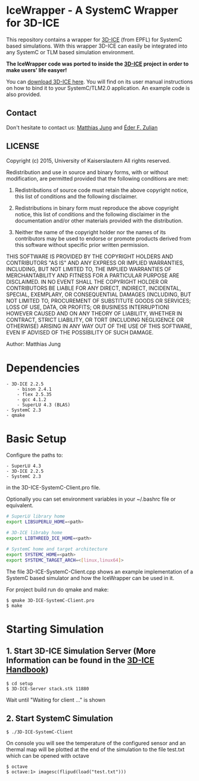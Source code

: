 IceWrapper - A SystemC Wrapper for 3D-ICE
=========================================

This repository contains a wrapper for [3D-ICE](http://esl.epfl.ch/3D-ICE) (from EPFL) for SystemC based simulations. With this wrapper 3D-ICE can easily be integrated into any SystemC or TLM based simulation environment.

**The IceWrapper code was ported to inside the [3D-ICE](http://esl.epfl.ch/3D-ICE) project in order to make users' life easyer!**

You can [download 3D-ICE here](http://esl.epfl.ch/3d-ice/download.html). You will find on its user manual instructions on how to bind it to your SystemC/TLM2.0 application. An example code is also provided.


## Contact

Don't hesitate to contact us:
    [Matthias Jung](https://ems.eit.uni-kl.de/mitarbeiter/matthias-jung/) and [Éder F. Zulian](https://ems.eit.uni-kl.de/mitarbeiter/eder-ferreira-zulian/)

## LICENSE 
Copyright (c) 2015, University of Kaiserslautern
All rights reserved.

Redistribution and use in source and binary forms, with or without
modification, are permitted provided that the following conditions are
met:

1. Redistributions of source code must retain the above copyright notice,
   this list of conditions and the following disclaimer.

2. Redistributions in binary form must reproduce the above copyright
   notice, this list of conditions and the following disclaimer in the
   documentation and/or other materials provided with the distribution.

3. Neither the name of the copyright holder nor the names of its
   contributors may be used to endorse or promote products derived from
   this software without specific prior written permission.

THIS SOFTWARE IS PROVIDED BY THE COPYRIGHT HOLDERS AND CONTRIBUTORS
"AS IS" AND ANY EXPRESS OR IMPLIED WARRANTIES, INCLUDING, BUT NOT LIMITED
TO, THE IMPLIED WARRANTIES OF MERCHANTABILITY AND FITNESS FOR A PARTICULAR
PURPOSE ARE DISCLAIMED. IN NO EVENT SHALL THE COPYRIGHT HOLDER
OR CONTRIBUTORS BE LIABLE FOR ANY DIRECT, INDIRECT, INCIDENTAL, SPECIAL,
EXEMPLARY, OR CONSEQUENTIAL DAMAGES (INCLUDING, BUT NOT LIMITED TO,
PROCUREMENT OF SUBSTITUTE GOODS OR SERVICES; LOSS OF USE, DATA, OR
PROFITS; OR BUSINESS INTERRUPTION) HOWEVER CAUSED AND ON ANY THEORY OF
LIABILITY, WHETHER IN CONTRACT, STRICT LIABILITY, OR TORT (INCLUDING
NEGLIGENCE OR OTHERWISE) ARISING IN ANY WAY OUT OF THE USE OF THIS
SOFTWARE, EVEN IF ADVISED OF THE POSSIBILITY OF SUCH DAMAGE.

Author: Matthias Jung

# Dependencies

    - 3D-ICE 2.2.5
        - bison 2.4.1
        - flex 2.5.35
        - gcc 4.1.2
        - SuperLU 4.3 (BLAS)
    - SystemC 2.3
    - qmake


# Basic Setup

Configure the paths to:

    - SuperLU 4.3
    - 3D-ICE 2.2.5
    - SystemC 2.3

in the 3D-ICE-SystemC-Client.pro file.

Optionally you can set environment variables in your ~/.bashrc file or equivalent.

```bash
# SuperLU library home
export LIBSUPERLU_HOME=<path>

# 3D-ICE libraby home
export LIBTHREED_ICE_HOME=<path>

# SystemC home and target architecture
export SYSTEMC_HOME=<path>
export SYSTEMC_TARGET_ARCH=<[linux,linux64]>
```

The file 3D-ICE-SystemC-Client.cpp shows an example implementation of a SystemC based simulator and how the IceWrapper can be used in it.

For project build run do qmake and make:

    $ qmake 3D-ICE-SystemC-Client.pro
    $ make

# Starting Simulation

## 1. Start 3D-ICE Simulation Server (More Information can be found in the [3D-ICE Handbook](http://esl.epfl.ch/files/content/sites/esl/files/3dice/releases/3D-ICE-User_Guide.pdf))

    $ cd setup
    $ 3D-ICE-Server stack.stk 11880

Wait until "Waiting for client ..." is shown

## 2. Start SystemC Simulation

    $ ./3D-ICE-SystemC-Client

On console you will see the temperature of the configured sensor and an thermal map will be plotted at the end of the simulation to the file test.txt which can be opened with octave

    $ octave
    $ octave:1> imagesc(flipud(load("test.txt")))

